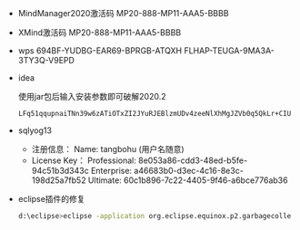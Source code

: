 

- MindManager2020激活码
  MP20-888-MP11-AAA5-BBBB

- XMind激活码
  MP20-888-MP11-AAA5-BBBB
  
- wps
  694BF-YUDBG-EAR69-BPRGB-ATQXH
  FLHAP-TEUGA-9MA3A-3TY3Q-V9EPD
  
- idea
  
  使用jar包后输入安装参数即可破解2020.2
  
  ```
  LFq51qqupnaiTNn39w6zATiOTxZI2JYuRJEBlzmUDv4zeeNlXhMgJZVb0q5QkLr+CIUrSuNB7ucifrGXawLB4qswPOXYG7+ItDNUR/9UkLTUWlnHLX07hnR1USOrWIjTmbytcIKEdaI6x0RskyotuItj84xxoSBP/iRBW2EHpOc
  ```
  
- sqlyog13

  - 注册信息：
    Name:
    tangbohu (用户名随意)
  - License Key：
    Professional:	8e053a86-cdd3-48ed-b5fe-94c51b3d343c
    Enterprise:	a46683b0-d3ec-4c16-8e3c-198d25a7fb52
    Ultimate:	60c1b896-7c22-4405-9f46-a6bce776ab36

- eclipse插件的修复

  ```sh
  d:\eclipse>eclipse -application org.eclipse.equinox.p2.garbagecollector.application -profile epp.package.jee
  ```

  